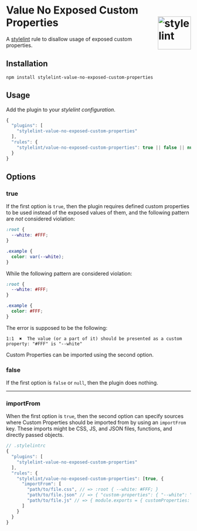 # Value No Exposed Custom Properties <img src="https://jonathantneal.github.io/stylelint-logo.svg" alt="stylelint" width="90" height="90" align="right">

A [stylelint](https://github.com/stylelint/stylelint) rule to disallow usage of exposed custom properties.

## Installation

```
npm install stylelint-value-no-exposed-custom-properties
```

## Usage

Add the plugin to your *stylelint configuration*.

```js
{
  "plugins": [
    "stylelint-value-no-exposed-custom-properties"
  ],
  "rules": {
    "stylelint/value-no-exposed-custom-properties": true || false || null
  }
}
```

## Options

### true

If the first option is `true`, then the plugin requires defined custom properties to be used instead of the exposed values of them, and the following pattern are _not_ considered violation:

```css
:root {
  --white: #FFF;
}

.example {
  color: var(--white);
}
```

While the following pattern are considered violation:

```css
:root {
  --white: #FFF;
}

.example {
  color: #FFF;
}
```

The error is supposed to be the following:
```
1:1  ✖  The value (or a part of it) should be presented as a custom property: "#FFF" is "--white"
```

Custom Properties can be imported using the second option.

### false

If the first option is `false` or `null`, then the plugin does nothing.

---

### importFrom

When the first option is `true`, then the second option can specify sources
where Custom Properties should be imported from by using an `importFrom` key.
These imports might be CSS, JS, and JSON files, functions, and directly passed
objects.

```js
// .stylelintrc
{
  "plugins": [
    "stylelint-value-no-exposed-custom-properties"
  ],
  "rules": {
    "stylelint/value-no-exposed-custom-properties": [true, {
      "importFrom": [
        "path/to/file.css", // => :root { --white: #FFF; }
        "path/to/file.json" // => { "custom-properties": { "--white": "#FFF" } },
        "path/to/file.js" // => { module.exports = { customProperties: { "--white": "#FFF" } } }
      ]
    }
  }
}
```
